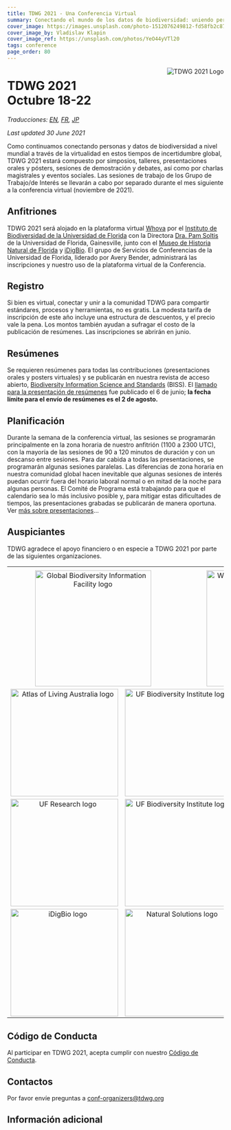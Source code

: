 ```yaml
---
title: TDWG 2021 - Una Conferencia Virtual
summary: Conectando el mundo de los datos de biodiversidad: uniendo personas, procesos y herramientas
cover_image: https://images.unsplash.com/photo-1512076249812-fd58fb2c8748
cover_image_by: Vladislav Klapin
cover_image_ref: https://unsplash.com/photos/YeO44yVTl20
tags: conference
page_order: 80
---
```


<img src="https://static.tdwg.org/conferences/2021/logos/TDWG2021_logo-plant_400w.png" alt="TDWG 2021 Logo" style="float:right;padding-left:10px;padding-bottom:10px">

# TDWG 2021<br />Octubre 18-22 

_Traducciones: [EN](../), [FR](../fr), [JP](../ja)_

_Last updated 30 June 2021_

Como continuamos conectando personas y datos de biodiversidad a nivel mundial a través de la virtualidad en estos tiempos de incertidumbre global, TDWG 2021 estará compuesto por simposios, talleres, presentaciones orales y pósters, sesiones de demostración y debates, así como por charlas magistrales y eventos sociales. Las sesiones de trabajo de los Grupo de Trabajo/de Interés se llevarán a cabo por separado durante el mes siguiente a la conferencia virtual (noviembre de 2021).

## Anfitriones

TDWG 2021 será alojado en la plataforma virtual [Whova](https://whova.com/) por el [Instituto de Biodiversidad de la Universidad de Florida](https://biodiversity.research.ufl.edu/) con la Directora [Dra. Pam Soltis](https://www.floridamuseum.ufl.edu/soltis-lab/) de la Universidad de Florida, Gainesville, junto con el [Museo de Historia Natural de Florida](https://www.floridamuseum.ufl.edu/) y [iDigBio](https://www.idigbio.org/). El grupo de Servicios de Conferencias de la Universidad de Florida, liderado por Avery Bender, administrará las inscripciones y nuestro uso de la plataforma virtual de la Conferencia.

## Registro

Si bien es virtual, conectar y unir a la comunidad TDWG para compartir estándares, procesos y herramientas, no es gratis. La modesta tarifa de inscripción de este año incluye una estructura de descuentos, y el precio vale la pena. Los montos también ayudan a sufragar el costo de la publicación de resúmenes. Las inscripciones se abrirán en junio.

## Resúmenes

Se requieren resúmenes para todas las contribuciones (presentaciones orales y posters virtuales) y se publicarán en nuestra revista de acceso abierto, [Biodiversity Information Science and Standards](https://biss.pensoft.net/) (BISS). El [llamado para la presentación de resúmenes](https://www.tdwg.org/conferences/2021/es/envio-de-resumenes/) fue publicado el 6 de junio; **la fecha límite para el envío de resúmenes es el 2 de agosto.**

## Planificación

Durante la semana de la conferencia virtual, las sesiones se programarán principalmente en la zona horaria de nuestro anfitrión (1100 a 2300 UTC), con la mayoría de las sesiones de 90 a 120 minutos de duración y con un descanso entre sesiones. Para dar cabida a todas las presentaciones, se programarán algunas sesiones paralelas. Las diferencias de zona horaria en nuestra comunidad global hacen inevitable que algunas sesiones de interés puedan ocurrir fuera del horario laboral normal o en mitad de la noche para algunas personas. El Comité de Programa está trabajando para que el calendario sea lo más inclusivo posible y, para mitigar estas dificultades de tiempos, las presentaciones grabadas se publicarán de manera oportuna. Ver [más sobre presentaciones](https://tdwg.org/conferences/2021/es/info-de-presentaciones/)…

## Auspiciantes

TDWG agradece el apoyo financiero o en especie a TDWG 2021 por parte de las siguientes organizaciones.

<table border="0">
<tbody>
<tr><td></td><td></td><td></td><td></td><td></td><td></td></tr>
<tr>
<td style="text-align: center; vertical-align: middle;" colspan="3" width="50%"><a href="https://gbif.org"> <img src="https://static.tdwg.org/sponsors/gbif-2015.png" alt="Global Biodiversity Information Facility logo" width="270" height="" style="vertical-align: middle; left-margin: auto; right-margin: auto;" /></a></td>
<td style="text-align: center; vertical-align: middle;" colspan="3" width="50%"><a href="https://www.worldwildlife.org/initiatives/science"> <img src="https://static.tdwg.org/sponsors/wwf-science-whitebkgd.png" alt="World Wild Life Fund - Science" width="270" height="" style="vertical-align: middle; left-margin: auto; right-margin: auto;" /></a></td>
</tr>
<tr>
<td style="text-align: center; vertical-align: middle;" colspan="2" width="33%"><a href="https://ala.org.au"> <img src="https://static.tdwg.org/sponsors/ala-logo-stacked-rgb-crop.png" alt="Atlas of Living Australia logo" width="250" height="" style="vertical-align: middle; left-margin: auto; right-margin: auto;" /></a></td>
<td style="text-align: center; vertical-align: middle;" colspan="2" width="33%"><a href="https://dissco.eu/"><img src="https://static.tdwg.org/sponsors/dissco-logo_w600px.png" alt="UF Biodiversity Institute logo" width="250" height="" style="vertical-align: middle; left-margin: auto; right-margin: auto;" /></a></td>
<td style="text-align: center; vertical-align: middle;" colspan="2" width="33%"><a href="https://pensoft.net"><img src="https://static.tdwg.org/sponsors/pensoft-logo.png" alt="Pensoft Publishers logo" width="250" height="" style="vertical-align: middle; left-margin: auto; right-margin: auto;" /></a></td>
</tr>
<tr>
<td style="text-align: center; vertical-align: middle;" colspan="2" width="33%"><a href="https://research.ufl.edu/"><img src="https://static.tdwg.org/sponsors/uf-research.png" alt="UF Research logo" width="250" height="" style="vertical-align: middle; left-margin: auto; right-margin: auto;" /></a></td>
<td style="text-align: center; vertical-align: middle;" colspan="2" width="33%"><a href="https://biodiversity.research.ufl.edu/"><img src="https://static.tdwg.org/sponsors/uf-biodiversity-institute.png" alt="UF Biodiversity Institute logo" width="250" height="" style="vertical-align: middle; left-margin: auto; right-margin: auto;" /></a></td>
<td style="text-align: center; vertical-align: middle;" colspan="2" width="33%"><a href="https://www.floridamuseum.ufl.edu/"> <img src="https://static.tdwg.org/sponsors/flmnh.png" alt="Florida Museum of Natural History logo" width="250" height="" style="vertical-align: middle; left-margin: auto; right-margin: auto;" /></a></td>
</tr>
<tr>
<td style="text-align: center; vertical-align: middle;" colspan="2" width="33%"><a href="https://www.idigbio.org/"><img src="https://static.tdwg.org/sponsors/idigbio_w799.png" alt="iDigBio logo" width="250" height="" style="vertical-align: middle; left-margin: auto; right-margin: auto;" /></a></td>
<td style="text-align: center;" colspan="2"  width="33%"><a href="https://www.natural-solutions.eu/"><img src="https://static.tdwg.org/sponsors/natural-solutions-logo-et-nom.png" alt="Natural Solutions logo" width="250" height="" style="vertical-align: middle; left-margin: auto; right-margin: auto;" /></a></td>
<td style="text-align: center; vertical-align: middle;" colspan="2" width="33%"><a href="https://biodiversitylibrary.org"><img src="https://static.tdwg.org/sponsors/bhl-combined-1024x329.png" alt="Biodiversity Heritage Library logo" width="250" height="" style="vertical-align: middle; left-margin: auto; right-margin: auto;" /></a></td>
</tr>
<tr>

</tr>
</tbody>
</table>

## Código de Conducta

Al participar en TDWG 2021, acepta cumplir con nuestro [Código de Conducta](https://www.tdwg.org/about/code-of-conduct/).

## Contactos

Por favor envíe preguntas a [conf-organizers@tdwg.org](mailto:conf-organizers@tdwg.org?subject=TDWG%202021)

## Información adicional
